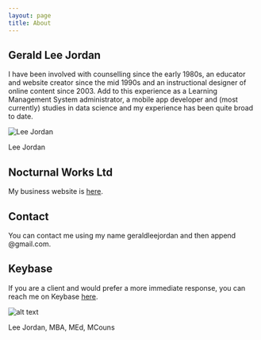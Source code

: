 ```yaml
---
layout: page
title: About
---
```


## Gerald Lee Jordan

I have been involved with counselling since the early 1980s, an educator and website creator since the mid 1990s and an instructional designer of online content since 2003. Add to this experience as a Learning Management System administrator, a mobile app developer and (most currently) studies in data science and my experience has been quite broad to date.

<img class="img-border" src="https://geraldleejordan.com/public/assets/images/lee-jordan-programmer.jpg" alt="Lee Jordan">

Lee Jordan

## Nocturnal Works Ltd

My business website is <a href="https://nocturnalworks.com" title="Nocturnal Works Ltd" target="_blank" rel="nofollow">here</a>.

## Contact

You can contact me using my name geraldleejordan and then append @gmail.com.

## Keybase

If you are a client and would prefer a more immediate response, you can reach me on Keybase <a href="https://keybase.io/geraldleejordan/chat" rel="nofollow" target="_blank">here</a>.

![alt text](https://geraldleejordan.com/public/assets/images/lee-jordan.png "Lee Jordan")

Lee Jordan, MBA, MEd, MCouns
